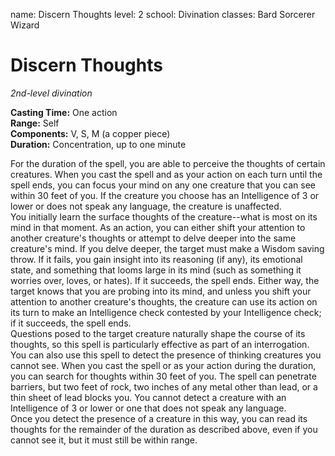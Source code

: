 name: Discern Thoughts
level: 2
school: Divination
classes: Bard
         Sorcerer
         Wizard

# Discern Thoughts 
_2nd-level divination_ 

**Casting Time:** One action    
**Range:** Self    
**Components:** V, S, M (a copper piece)    
**Duration:** Concentration, up to one minute 

For the duration of the spell, you are able to perceive the thoughts of certain creatures. When you cast the spell and as your action on each turn until the spell ends, you can focus your mind on any one creature that you can see within 30 feet of you. If the creature you choose has an Intelligence of 3 or lower or does not speak any language, the creature is unaffected.    
You initially learn the surface thoughts of the creature--what is most on its mind in that moment. As an action, you can either shift your attention to another creature's thoughts or attempt to delve deeper into the same creature's mind. If you delve deeper, the target must make a Wisdom saving throw. If it fails, you gain insight into its reasoning (if any), its emotional state, and something that looms large in its mind (such as something it worries over, loves, or hates). If it succeeds, the spell ends. Either way, the target knows that you are probing into its mind, and unless you shift your attention to another creature's thoughts, the creature can use its action on its turn to make an Intelligence check contested by your Intelligence check; if it succeeds, the spell ends.    
Questions posed to the target creature naturally shape the course of its thoughts, so this spell is particularly effective as part of an interrogation.    
You can also use this spell to detect the presence of thinking creatures you cannot see. When you cast the spell or as your action during the duration, you can search for thoughts within 30 feet of you. The spell can penetrate barriers, but two feet of rock, two inches of any metal other than lead, or a thin sheet of lead blocks you. You cannot detect a creature with an Intelligence of 3 or lower or one that does not speak any language.    
Once you detect the presence of a creature in this way, you can read its thoughts for the remainder of the duration as described above, even if you cannot see it, but it must still be within range. 
